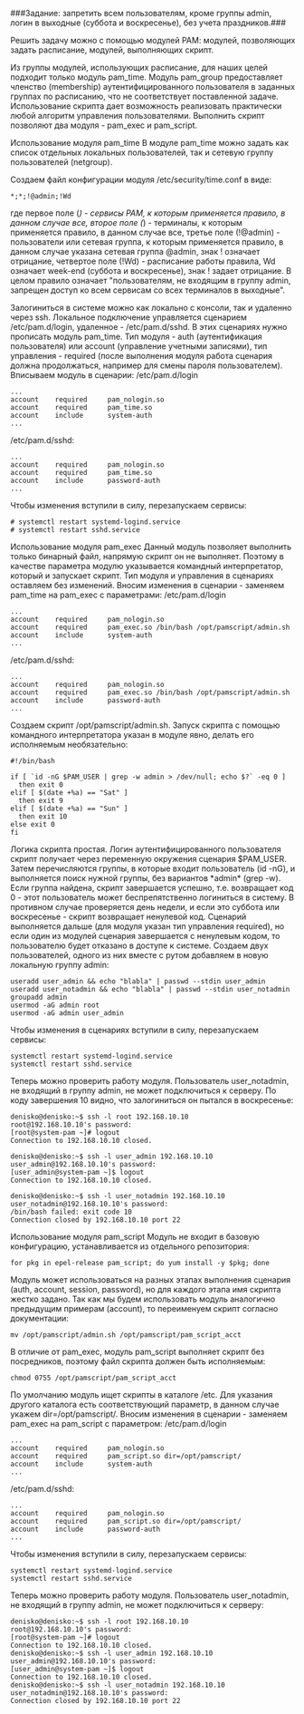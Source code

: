 ###Задание: запретить всем пользователям, кроме группы admin, логин в выходные (суббота и воскресенье), без учета праздников.###

Решить задачу можно с помощью модулей РАМ:
модулей, позволяющих задать расписание,
модулей, выполняющих скрипт.

Из группы модулей, использующих расписание, для наших целей подходит только модуль pam\_time. Модуль pam\_group предоставляет членство (membership) аутентифицированного пользователя в заданных группах по расписанию, что не соответствует поставленной задаче.
Использование скрипта дает возможность реализовать практически любой алгоритм управления пользователями. Выполнить скрипт позволяют два модуля - pam\_exec и pam\_script.

Использование модуля pam\_time
В модуле pam\_time можно задать как список отдельных локальных пользователей, так и сетевую группу пользователей (netgroup).

Создаем файл конфигурации модуля /etc/security/time.conf в виде:
```
*;*;!@admin;!Wd
```
где
первое поле (*) - сервисы РАМ, к которым применяется правило, в данном случае все,
второе поле (*) - терминалы, к которым применяется правило, в данном случае все,
третье поле (!@admin) - пользователи или сетевая группа, к которым применяется правило, в данном случае указана сетевая группа @admin, знак ! означает отрицание,
четвертое поле (!Wd) - расписание работы правила, Wd означает week-end (суббота и воскресенье), знак ! задает отрицание.
В целом правило означает "пользователям, не входящим в группу admin, запрещен доступ ко всем сервисам со всех терминалов в выходные".

Залогиниться в системе можно как локально с консоли, так и удаленно через ssh. Локальное подключение управляется сценарием /etc/pam.d/login, удаленное - /etc/pam.d/sshd. В этих сценариях нужно прописать модуль pam\_time. Тип модуля - auth (аутентификация пользователя) или account (управление учетными записями), тип управления - required (после выполнения модуля работа сценария должна продолжаться, например для смены пароля пользователем).
Вписываем модуль в сценарии:
/etc/pam.d/login
```
...
account    required     pam_nologin.so
account    required     pam_time.so
account    include      system-auth
...
```
/etc/pam.d/sshd:
```
...
account    required     pam_nologin.so
account    required     pam_time.so
account    include      password-auth
...
```
Чтобы изменения вступили в силу, перезапускаем сервисы:
```
# systemctl restart systemd-logind.service
# systemctl restart sshd.service
```



Использование модуля pam\_exec
Данный модуль позволяет выполнить только бинарный файл, напрямую скрипт он не выполняет. Поэтому в качестве параметра модулю указывается командный интерпретатор, который и запускает скрипт. Тип модуля и управления в сценариях оставляем без изменений.
Вносим изменения в сценарии - заменяем pam\_time на pam\_exec с параметрами:
/etc/pam.d/login
```
...
account    required     pam_nologin.so
account    required     pam_exec.so /bin/bash /opt/pamscript/admin.sh
account    include      system-auth
...
```
/etc/pam.d/sshd:
```
...
account    required     pam_nologin.so
account    required     pam_exec.so /bin/bash /opt/pamscript/admin.sh
account    include      password-auth
...
```
Создаем скрипт /opt/pamscript/admin.sh. Запуск скрипта с помощью командного интерпретатора указан в модуле явно, делать его исполняемым необязательно:

```
#!/bin/bash

if [ `id -nG $PAM_USER | grep -w admin > /dev/null; echo $?` -eq 0 ]
  then exit 0
elif [ $(date +%a) == "Sat" ]
  then exit 9
elif [ $(date +%a) == "Sun" ]
  then exit 10
else exit 0
fi
```
Логика скрипта простая. Логин аутентифицированного пользователя скрипт получает через переменную окружения сценария $PAM_USER. Затем перечисляются группы, в которые входит пользователь (id -nG), и выполняется поиск нужной группы, без вариантов \*admin\* (grep -w). Если группа найдена, скрипт завершается успешно, т.е. возвращает код 0 - этот пользователь может беспрепятственно логиниться в систему. В противном случае проверяется день недели, и если это суббота или воскресенье - скрипт возвращает ненулевой код. Сценарий выполняется дальше (для модуля указан тип управления required), но если один из модулей сценария завершается с ненулевым кодом, то пользователю будет отказано в доступе к системе.
Создаем двух пользователей, одного из них вместе с рутом добавляем в новую локальную группу admin:
```
useradd user_admin && echo "blabla" | passwd --stdin user_admin
useradd user_notadmin && echo "blabla" | passwd --stdin user_notadmin
groupadd admin
usermod -aG admin root
usermod -aG admin user_admin
```
Чтобы изменения в сценариях вступили в силу, перезапускаем сервисы:
```
systemctl restart systemd-logind.service
systemctl restart sshd.service
```
Теперь можно проверить работу модуля. Пользователь user_notadmin, не входящий в группу admin, не может подключиться к серверу. По коду завершения 10 видно, что залогиниться он пытался в воскресенье:
```
denisko@denisko:~$ ssh -l root 192.168.10.10
root@192.168.10.10's password: 
[root@system-pam ~]# logout
Connection to 192.168.10.10 closed.

denisko@denisko:~$ ssh -l user_admin 192.168.10.10
user_admin@192.168.10.10's password: 
[user_admin@system-pam ~]$ logout
Connection to 192.168.10.10 closed.

denisko@denisko:~$ ssh -l user_notadmin 192.168.10.10
user_notadmin@192.168.10.10's password: 
/bin/bash failed: exit code 10
Connection closed by 192.168.10.10 port 22
```



Использование модуля pam\_script
Модуль не входит в базовую конфигурацию, устанавливается из отдельного репозитория:
```
for pkg in epel-release pam_script; do yum install -y $pkg; done
```
Модуль может использоваться на разных этапах выполнения сценария (auth, account, session, password), но для каждого этапа имя скрипта жестко задано. Так как мы будем использовать модуль аналогично предыдущим примерам (account), то переименуем скрипт согласно документации:
```
mv /opt/pamscript/admin.sh /opt/pamscript/pam_script_acct
```
В отличие от pam\_exec, модуль pam\_script выполняет скрипт без посредников, поэтому файл скрипта должен быть исполняемым:
```
chmod 0755 /opt/pamscript/pam_script_acct
```
По умолчанию модуль ищет скрипты в каталоге /etc. Для указания другого каталога есть соответствующий параметр, в данном случае укажем dir=/opt/pamscript/.
Вносим изменения в сценарии - заменяем pam\_exec на pam\_script с параметром:
/etc/pam.d/login
```
...
account    required     pam_nologin.so
account    required     pam_script.so dir=/opt/pamscript/
account    include      system-auth
...
```
/etc/pam.d/sshd:
```
...
account    required     pam_nologin.so
account    required     pam_script.so dir=/opt/pamscript/
account    include      password-auth
...
```
Чтобы изменения вступили в силу, перезапускаем сервисы:
```
systemctl restart systemd-logind.service
systemctl restart sshd.service
```
Теперь можно проверить работу модуля. Пользователь user_notadmin, не входящий в группу admin, не может подключиться к серверу:
```
denisko@denisko:~$ ssh -l root 192.168.10.10
root@192.168.10.10's password: 
[root@system-pam ~]# logout
Connection to 192.168.10.10 closed.
denisko@denisko:~$ ssh -l user_admin 192.168.10.10
user_admin@192.168.10.10's password: 
[user_admin@system-pam ~]$ logout
Connection to 192.168.10.10 closed.
denisko@denisko:~$ ssh -l user_notadmin 192.168.10.10
user_notadmin@192.168.10.10's password: 
Connection closed by 192.168.10.10 port 22
```

